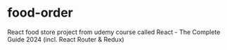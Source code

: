 # food-order
React food store project from udemy course called React - The Complete Guide 2024 (incl. React Router &amp; Redux)
